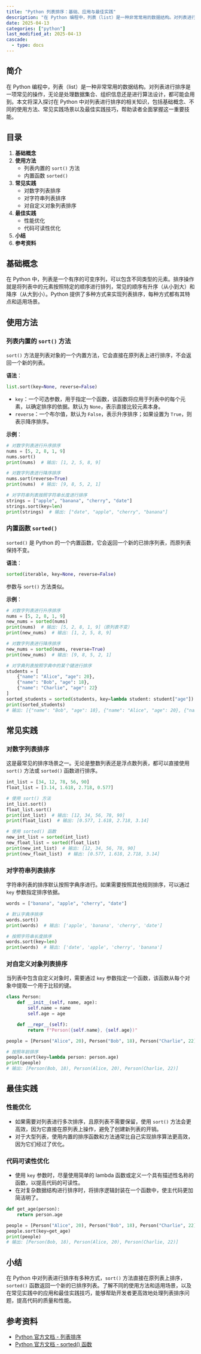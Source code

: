 ```yaml
---
title: "Python 列表排序：基础、应用与最佳实践"
description: "在 Python 编程中，列表（list）是一种非常常用的数据结构。对列表进行排序是一项常见的操作，无论是处理数据集合、组织信息还是进行算法设计，都可能会用到。本文将深入探讨在 Python 中对列表进行排序的相关知识，包括基础概念、不同的使用方法、常见实践场景以及最佳实践技巧，帮助读者全面掌握这一重要技能。"
date: 2025-04-13
categories: ["python"]
last_modified_at: 2025-04-13
cascade:
  - type: docs
---
```



## 简介
在 Python 编程中，列表（list）是一种非常常用的数据结构。对列表进行排序是一项常见的操作，无论是处理数据集合、组织信息还是进行算法设计，都可能会用到。本文将深入探讨在 Python 中对列表进行排序的相关知识，包括基础概念、不同的使用方法、常见实践场景以及最佳实践技巧，帮助读者全面掌握这一重要技能。

<!-- more -->
## 目录
1. **基础概念**
2. **使用方法**
    - 列表内置的 `sort()` 方法
    - 内置函数 `sorted()`
3. **常见实践**
    - 对数字列表排序
    - 对字符串列表排序
    - 对自定义对象列表排序
4. **最佳实践**
    - 性能优化
    - 代码可读性优化
5. **小结**
6. **参考资料**

## 基础概念
在 Python 中，列表是一个有序的可变序列，可以包含不同类型的元素。排序操作就是将列表中的元素按照特定的顺序进行排列，常见的顺序有升序（从小到大）和降序（从大到小）。Python 提供了多种方式来实现列表排序，每种方式都有其特点和适用场景。

## 使用方法

### 列表内置的 `sort()` 方法
`sort()` 方法是列表对象的一个内置方法，它会直接在原列表上进行排序，不会返回一个新的列表。

**语法**：
```python
list.sort(key=None, reverse=False)
```
- `key`：一个可选参数，用于指定一个函数，该函数将应用于列表中的每个元素，以确定排序的依据。默认为 `None`，表示直接比较元素本身。
- `reverse`：一个布尔值，默认为 `False`，表示升序排序；如果设置为 `True`，则表示降序排序。

**示例**：
```python
# 对数字列表进行升序排序
nums = [5, 2, 8, 1, 9]
nums.sort()
print(nums)  # 输出: [1, 2, 5, 8, 9]

# 对数字列表进行降序排序
nums.sort(reverse=True)
print(nums)  # 输出: [9, 8, 5, 2, 1]

# 对字符串列表按照字符串长度进行排序
strings = ["apple", "banana", "cherry", "date"]
strings.sort(key=len)
print(strings)  # 输出: ["date", "apple", "cherry", "banana"]
```

### 内置函数 `sorted()`
`sorted()` 是 Python 的一个内置函数，它会返回一个新的已排序列表，而原列表保持不变。

**语法**：
```python
sorted(iterable, key=None, reverse=False)
```
参数与 `sort()` 方法类似。

**示例**：
```python
# 对数字列表进行升序排序
nums = [5, 2, 8, 1, 9]
new_nums = sorted(nums)
print(nums)  # 输出: [5, 2, 8, 1, 9]（原列表不变）
print(new_nums)  # 输出: [1, 2, 5, 8, 9]

# 对数字列表进行降序排序
new_nums = sorted(nums, reverse=True)
print(new_nums)  # 输出: [9, 8, 5, 2, 1]

# 对字典列表按照字典中的某个键进行排序
students = [
    {"name": "Alice", "age": 20},
    {"name": "Bob", "age": 18},
    {"name": "Charlie", "age": 22}
]
sorted_students = sorted(students, key=lambda student: student["age"])
print(sorted_students) 
# 输出: [{"name": "Bob", "age": 18}, {"name": "Alice", "age": 20}, {"name": "Charlie", "age": 22}]
```

## 常见实践

### 对数字列表排序
这是最常见的排序场景之一。无论是整数列表还是浮点数列表，都可以直接使用 `sort()` 方法或 `sorted()` 函数进行排序。

```python
int_list = [34, 12, 78, 56, 90]
float_list = [3.14, 1.618, 2.718, 0.577]

# 使用 sort() 方法
int_list.sort()
float_list.sort()
print(int_list)  # 输出: [12, 34, 56, 78, 90]
print(float_list)  # 输出: [0.577, 1.618, 2.718, 3.14]

# 使用 sorted() 函数
new_int_list = sorted(int_list)
new_float_list = sorted(float_list)
print(new_int_list)  # 输出: [12, 34, 56, 78, 90]
print(new_float_list)  # 输出: [0.577, 1.618, 2.718, 3.14]
```

### 对字符串列表排序
字符串列表的排序默认按照字典序进行。如果需要按照其他规则排序，可以通过 `key` 参数指定排序依据。

```python
words = ["banana", "apple", "cherry", "date"]

# 默认字典序排序
words.sort()
print(words)  # 输出: ['apple', 'banana', 'cherry', 'date']

# 按照字符串长度排序
words.sort(key=len)
print(words)  # 输出: ['date', 'apple', 'cherry', 'banana']
```

### 对自定义对象列表排序
当列表中包含自定义对象时，需要通过 `key` 参数指定一个函数，该函数从每个对象中提取一个用于比较的键。

```python
class Person:
    def __init__(self, name, age):
        self.name = name
        self.age = age

    def __repr__(self):
        return f"Person({self.name}, {self.age})"

people = [Person("Alice", 20), Person("Bob", 18), Person("Charlie", 22)]

# 按照年龄排序
people.sort(key=lambda person: person.age)
print(people) 
# 输出: [Person(Bob, 18), Person(Alice, 20), Person(Charlie, 22)]
```

## 最佳实践

### 性能优化
- 如果需要对列表进行多次排序，且原列表不需要保留，使用 `sort()` 方法会更高效，因为它直接在原列表上操作，避免了创建新列表的开销。
- 对于大型列表，使用内置的排序函数和方法通常比自己实现排序算法更高效，因为它们经过了优化。

### 代码可读性优化
- 使用 `key` 参数时，尽量使用简单的 lambda 函数或定义一个具有描述性名称的函数，以提高代码的可读性。
- 在对复杂数据结构进行排序时，将排序逻辑封装在一个函数中，使主代码更加简洁明了。

```python
def get_age(person):
    return person.age

people = [Person("Alice", 20), Person("Bob", 18), Person("Charlie", 22)]
people.sort(key=get_age)
print(people) 
# 输出: [Person(Bob, 18), Person(Alice, 20), Person(Charlie, 22)]
```

## 小结
在 Python 中对列表进行排序有多种方式，`sort()` 方法直接在原列表上排序，`sorted()` 函数返回一个新的已排序列表。了解不同的使用方法和适用场景，以及在常见实践中的应用和最佳实践技巧，能够帮助开发者更高效地处理列表排序问题，提高代码的质量和性能。

## 参考资料
- [Python 官方文档 - 列表排序](https://docs.python.org/3/tutorial/datastructures.html#more-on-lists)
- [Python 官方文档 - sorted() 函数](https://docs.python.org/3/library/functions.html#sorted)